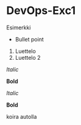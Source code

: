 # DevOps-Exc1
Esimerkki
* Bullet point
1. Luettelo
2. Luettelo 2

_Italic_

__Bold__

*Italic*

**Bold**

 koira autolla
